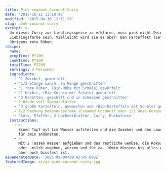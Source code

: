 ```yaml
---
title: Pink veganes Coconut Curry
date: '2013-10-11 11:18:42'
modified: '2015-04-30 12:11:20'
slug: pink-coconut-curry
excerpt: >-
  Um dieses Curry zur Lieblingsspeise zu erklären, muss pink nicht Deine
  Lieblingsfarbe sein. Vielleicht wird sie es aber! Den Farbeffekt liefern
  übrigens rote Rüben.
recipe:
  name: ''
  prepTime: PT10M
  cookTime: PT15M
  totalTime: PT25M
  servings: 4 Personen
  ingredients:
    - '1 Zwiebel, gewürfelt'
    - '1/2 Stange Lauch, in Ringe geschnitten'
    - '1 rote Rüber, (Bio-Rübe mit Schale) gewürfelt'
    - '1 Kürbis, (Bio-Kürbis mit Schale) gewürfelt'
    - '2 Karotten, geschält und in Scheiben geschnitten'
    - 2 Hände voll Spinatblätter
    - '3 große Kartoffeln, gewaschen und (Bio-Kartoffeln mit Schale) gewürfelt'
    - 1/2 Packung Kokosnusscreme (Creamed Coconut) oder 1/2 Dose Kokosmilch
    - 'Salz, Pfeffer, 2 Lorbeerblätter, Curry, Muskatnuss'
  instructions:
    - >-
      Einen Topf mit 1cm Wasser aufstellen und die Zwiebel und den Lauch darin
      für 3min andünsten.
    - >-
      Mit 2 Tassen Wasser aufgießen und das restliche Gemüse, die Kokoscreme
      oder -milch zugeben, würzen und für ca. 10min dünsten bis alles weich,
      aber noch bissfest ist.
aiGeneratedDate: '2025-09-04T09:42:45.692Z'
featuredImage: ai/ai-pink-coconut-curry.jpg
---
```


